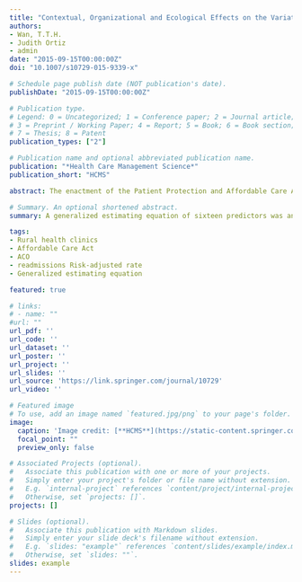 ```yaml
---
title: "Contextual, Organizational and Ecological Effects on the Variations in Hospital Readmissions of Rural Medicare Beneficiaries in Eight Southeastern States"
authors:
- Wan, T.T.H.
- Judith Ortiz
- admin
date: "2015-09-15T00:00:00Z"
doi: "10.1007/s10729-015-9339-x"

# Schedule page publish date (NOT publication's date).
publishDate: "2015-09-15T00:00:00Z"

# Publication type.
# Legend: 0 = Uncategorized; 1 = Conference paper; 2 = Journal article;
# 3 = Preprint / Working Paper; 4 = Report; 5 = Book; 6 = Book section;
# 7 = Thesis; 8 = Patent
publication_types: ["2"]

# Publication name and optional abbreviated publication name.
publication: "*Health Care Management Science*"
publication_short: "HCMS"

abstract: The enactment of the Patient Protection and Affordable Care Act (ACA) has been expected to improve the coverage of health insurance, particularly as related to the coordination of seamless care and the continuity of elder care among Medicare beneficiaries. The analysis of longitudinal data (2007 through 2013) in rural areas offers a unique opportunity to examine trends and patterns of rural disparities in hospital readmissions within 30 days of discharge among Medicare beneficiaries served by rural health clinics (RHCs) in the eight southeastern states of the Department of Health and Human Services (DHHS) Region 4. 

# Summary. An optional shortened abstract.
summary: A generalized estimating equation of sixteen predictors was analyzed for the variability in risk-adjusted readmission rates.

tags:
- Rural health clinics
- Affordable Care Act 
- ACO
- readmissions Risk-adjusted rate
- Generalized estimating equation 

featured: true

# links:
# - name: ""
#url: ""
url_pdf: ''
url_code: ''
url_dataset: ''
url_poster: ''
url_project: ''
url_slides: ''
url_source: 'https://link.springer.com/journal/10729'
url_video: ''

# Featured image
# To use, add an image named `featured.jpg/png` to your page's folder. 
image:
  caption: 'Image credit: [**HCMS**](https://static-content.springer.com/cover/journal/10729/22/3.jpg)'
  focal_point: ""
  preview_only: false

# Associated Projects (optional).
#   Associate this publication with one or more of your projects.
#   Simply enter your project's folder or file name without extension.
#   E.g. `internal-project` references `content/project/internal-project/index.md`.
#   Otherwise, set `projects: []`.
projects: []

# Slides (optional).
#   Associate this publication with Markdown slides.
#   Simply enter your slide deck's filename without extension.
#   E.g. `slides: "example"` references `content/slides/example/index.md`.
#   Otherwise, set `slides: ""`.
slides: example
---
```





